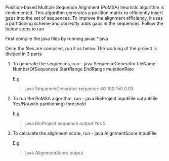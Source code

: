 Position-based Multiple Sequence Alignment (PoMSA) heuristic algorithm is implemented. This algorithm generates a position matrix to efficiently insert gaps into the set of sequences. To improve the alignment efficiency, it uses a partitioning scheme and correctly adds gaps in the sequences. Follow the below steps to run

First compile the java files by running
javac \*.java

Once the files are compiled, run it as below
The working of the project is divided in 3 parts

1. To generate the sequences, run - java SequenceGenerator fileName NumberOfSequences StartRange EndRange mutationRate

   E.g.

   > java SequenceGenerator sequence 40 100 150 0.03

2. To run the PoMSA algorithm, run - java BioProject inputFile outputFile Yes/No(with partitioning) threshold

   E.g

   > java BioProject sequence output Yes 5

3. To calculate the alignment score, run - java AlignmentScore inputFile

   E.g

   > java AlignmentScore output
